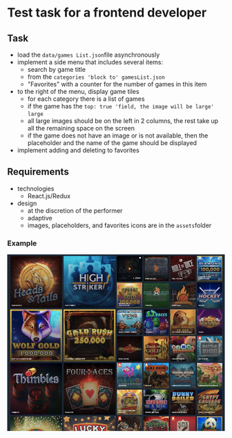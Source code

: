 # Test task for a frontend developer

## Task
- load the `data/games List.json`file asynchronously
- implement a side menu that includes several items:
    - search by game title
    - from the `categories 'block to' gamesList.json`
    - "Favorites" with a counter for the number of games in this item
- to the right of the menu, display game tiles
    - for each category there is a list of games
    - if the game has the `top: true 'field, the image will be large' large`
    - all large images should be on the left in 2 columns, the rest take up all the remaining space on the screen
    - if the game does not have an image or is not available, then the placeholder and the name of the game should be displayed
- implement adding and deleting to favorites

## Requirements
- technologies
    - React.js/Redux
- design
    - at the discretion of the performer
    - adaptive
    - images, placeholders, and favorites icons are in the `assets`folder

### Example
![Screenshot](./src/data/screenshot.png)

